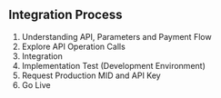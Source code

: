 ## Integration Process

1. Understanding API, Parameters and Payment Flow
2. Explore API Operation Calls
3. Integration
4. Implementation Test (Development Environment)
5. Request Production MID and API Key
6. Go Live
